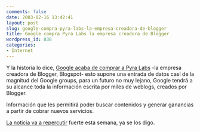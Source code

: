 ```yaml
---
comments: false
date: 2003-02-16 13:42:41
layout: post
slug: google-compra-pyra-labs-la-empresa-creadora-de-blogger
title: Google compra Pyra Labs la empresa creadora de Blogger
wordpress_id: 838
categories:
- Internet
---
```


Y la historia lo dice, [Google acaba de comprar a Pyra Labs](http://weblog.siliconvalley.com/column/dangillmor/archives/000802.shtml) -la empresa creadora de Blogger, Blogspot- esto supone una entrada de datos casí de la magnitud del Google groups, para un futuro no muy lejano, Google tendrá a su alcance toda la información escrita por miles de weblogs, creados por Blogger.





Información que les permitirá poder buscar contenidos y generar ganancias a partir de cobrar nuevos servicios.





[La noticia va a repercutir](http://www.evhead.com/archives/2003_02_01_archive_default.asp#%0D%0A104537225413624191) fuerte esta semana, ya se los digo.




 
